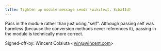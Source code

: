 ```yaml
---
title: Tighten up module message sends (wikitext, 8cba11d)
---
```


Pass in the module rather than just using "self". Although passing self was harmless (because the conversion methods never references it), passing in the module is technically more correct.

Signed-off-by: Wincent Colaiuta &lt;win@wincent.com&gt;
